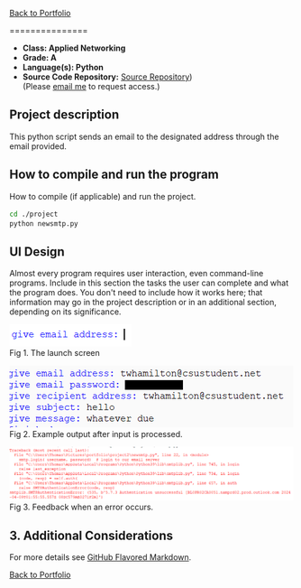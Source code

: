 [Back to Portfolio](./)


===============

-   **Class: Applied Networking** 
-   **Grade: A** 
-   **Language(s): Python** 
-   **Source Code Repository:** [Source Repository](https://github.com/TWHamiltonJR/Email-Messaging/tree/main))  
    (Please [email me](mailto:twhamilton@csustudent.net?subject=GitHub%20Access) to request access.)

## Project description

This python script sends an email to the designated address through the email provided.

## How to compile and run the program

How to compile (if applicable) and run the project.

```bash
cd ./project
python newsmtp.py
```

## UI Design

Almost every program requires user interaction, even command-line programs. Include in this section the tasks the user can complete and what the program does. You don't need to include how it works here; that information may go in the project description or in an additional section, depending on its significance.


![screenshot](images/launch2.PNG)  
Fig 1. The launch screen

![screenshot](images/output2.PNG)  
Fig 2. Example output after input is processed.

![screenshot](images/error2.PNG)  
Fig 3. Feedback when an error occurs.

## 3. Additional Considerations


For more details see [GitHub Flavored Markdown](https://guides.github.com/features/mastering-markdown/).

[Back to Portfolio](./)
